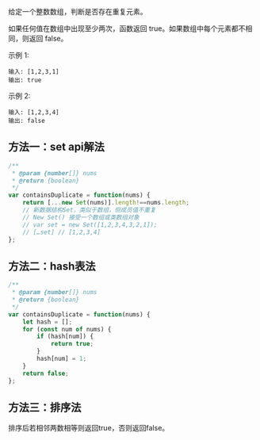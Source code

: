 给定一个整数数组，判断是否存在重复元素。

如果任何值在数组中出现至少两次，函数返回 true。如果数组中每个元素都不相同，则返回 false。

示例 1:

    输入: [1,2,3,1]
    输出: true

示例 2:

    输入: [1,2,3,4]
    输出: false

## 方法一：set api解法

```javascript
/**
 * @param {number[]} nums
 * @return {boolean}
 */
var containsDuplicate = function(nums) {
    return [...new Set(nums)].length!==nums.length;
    // 新数据结构Set，类似于数组，但成员值不重复
    // New Set() 接受一个数组或类数组对象
    // var set = new Set([1,2,3,4,3,2,1]); 
    // […set] // [1,2,3,4]
};
```

## 方法二：hash表法

```javascript
/**
 * @param {number[]} nums
 * @return {boolean}
 */
var containsDuplicate = function(nums) {
    let hash = [];
    for (const num of nums) {
        if (hash[num]) {
            return true;
        }
        hash[num] = 1;
    }
    return false;
};
```

## 方法三：排序法

排序后若相邻两数相等则返回true，否则返回false。